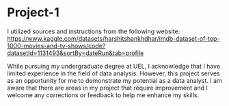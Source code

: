 # Project-1 
I utilized sources and instructions from the following website: https://www.kaggle.com/datasets/harshitshankhdhar/imdb-dataset-of-top-1000-movies-and-tv-shows/code?datasetId=1131493&sortBy=dateRun&tab=profile

While pursuing my undergraduate degree at UEL, I acknowledge that I have limited experience in the field of data analysis. However, this project serves as an opportunity for me to demonstrate my potential as a data analyst. I am aware that there are areas in my project that require improvement and I welcome any corrections or feedback to help me enhance my skills.
